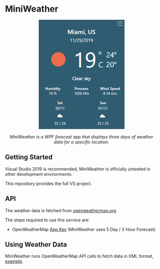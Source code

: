# MiniWeather 

<p align="center">
  <img src="https://github.com/iacabezasbaculima/WPFWeatherApp/blob/master/weather_app_main.png">
</p>

<p align="center">
 <i>MiniWeather is a WPF forecast app that displays three days of weather data for a specific location.</i>
</>

## Getting Started
Visual Studio 2019 is recommended, MiniWeather is officially untested in other development environments.

This repository provides the full VS project.

## API
The weather data is fetched from [openweathermap.org](https://openweathermap.org/).
 
The steps required to use this service are:

* OpenWeatherMap [App Key](https://openweathermap.org/appid) (MiniWeather uses 5 Day / 3 Hour Forecast)

## Using Weather Data
MiniWeather runs OpenWeatherMap API calls to fetch data in XML format, [example](https://openweathermap.org/forecast5#parameter).  



